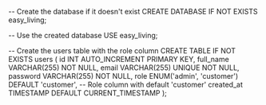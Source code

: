 -- Create the database if it doesn't exist
CREATE DATABASE IF NOT EXISTS easy_living;

-- Use the created database
USE easy_living;

-- Create the users table with the role column
CREATE TABLE IF NOT EXISTS users (
    id INT AUTO_INCREMENT PRIMARY KEY,
    full_name VARCHAR(255) NOT NULL,
    email VARCHAR(255) UNIQUE NOT NULL,
    password VARCHAR(255) NOT NULL,
    role ENUM('admin', 'customer') DEFAULT 'customer',  -- Role column with default 'customer'
    created_at TIMESTAMP DEFAULT CURRENT_TIMESTAMP
);
